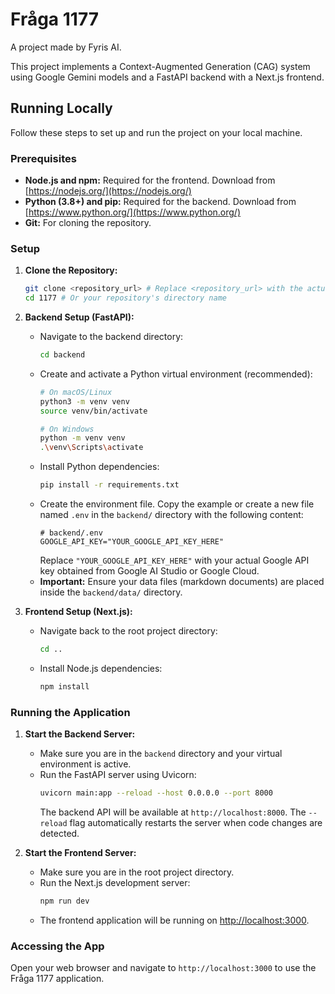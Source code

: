 # Fråga 1177

A project made by Fyris AI.

This project implements a Context-Augmented Generation (CAG) system using Google Gemini models and a FastAPI backend with a Next.js frontend.

## Running Locally

Follow these steps to set up and run the project on your local machine.

### Prerequisites

*   **Node.js and npm:** Required for the frontend. Download from [https://nodejs.org/](https://nodejs.org/)
*   **Python (3.8+) and pip:** Required for the backend. Download from [https://www.python.org/](https://www.python.org/)
*   **Git:** For cloning the repository.

### Setup

1.  **Clone the Repository:**
    ```bash
    git clone <repository_url> # Replace <repository_url> with the actual URL
    cd 1177 # Or your repository's directory name
    ```

2.  **Backend Setup (FastAPI):**
    *   Navigate to the backend directory:
        ```bash
        cd backend
        ```
    *   Create and activate a Python virtual environment (recommended):
        ```bash
        # On macOS/Linux
        python3 -m venv venv
        source venv/bin/activate

        # On Windows
        python -m venv venv
        .\venv\Scripts\activate
        ```
    *   Install Python dependencies:
        ```bash
        pip install -r requirements.txt
        ```
    *   Create the environment file. Copy the example or create a new file named `.env` in the `backend/` directory with the following content:
        ```dotenv
        # backend/.env
        GOOGLE_API_KEY="YOUR_GOOGLE_API_KEY_HERE"
        ```
        Replace `"YOUR_GOOGLE_API_KEY_HERE"` with your actual Google API key obtained from Google AI Studio or Google Cloud.
    *   **Important:** Ensure your data files (markdown documents) are placed inside the `backend/data/` directory.

3.  **Frontend Setup (Next.js):**
    *   Navigate back to the root project directory:
        ```bash
        cd ..
        ```
    *   Install Node.js dependencies:
        ```bash
        npm install
        ```

### Running the Application

1.  **Start the Backend Server:**
    *   Make sure you are in the `backend` directory and your virtual environment is active.
    *   Run the FastAPI server using Uvicorn:
        ```bash
        uvicorn main:app --reload --host 0.0.0.0 --port 8000
        ```
        The backend API will be available at `http://localhost:8000`. The `--reload` flag automatically restarts the server when code changes are detected.

2.  **Start the Frontend Server:**
    *   Make sure you are in the root project directory.
    *   Run the Next.js development server:
        ```bash
        npm run dev
        ```
    *   The frontend application will be running on [http://localhost:3000](http://localhost:3000).

### Accessing the App

Open your web browser and navigate to `http://localhost:3000` to use the Fråga 1177 application.
